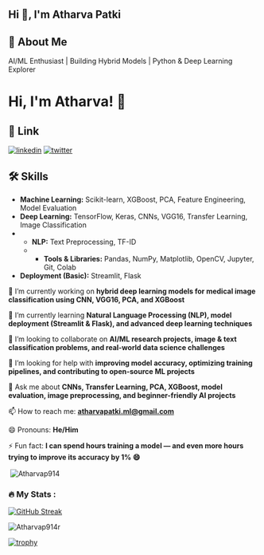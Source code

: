 ## Hi 👋, I'm Atharva Patki
## 🚀 About Me
AI/ML Enthusiast | Building Hybrid Models | Python & Deep Learning Explorer


# Hi, I'm Atharva! 👋


## 🔗 Link
[![linkedin](https://img.shields.io/badge/linkedin-0A66C2?style=for-the-badge&logo=linkedin&logoColor=white)](https://www.linkedin.com/in/atharva-patki-3451581bb)
[![twitter](https://img.shields.io/badge/twitter-1DA1F2?style=for-the-badge&logo=twitter&logoColor=white)](https://twitter.com/)


## 🛠 Skills
- **Machine Learning:** Scikit-learn, XGBoost, PCA, Feature Engineering, Model Evaluation
- **Deep Learning:** TensorFlow, Keras, CNNs, VGG16, Transfer Learning, Image Classification
- - **NLP:** Text Preprocessing, TF-ID
  - - **Tools & Libraries:** Pandas, NumPy, Matplotlib, OpenCV, Jupyter, Git, Colab
- **Deployment (Basic):** Streamlit, Flask


🔭 I’m currently working on **hybrid deep learning models for medical image classification using CNN, VGG16, PCA, and XGBoost**

🌱 I’m currently learning **Natural Language Processing (NLP), model deployment (Streamlit & Flask), and advanced deep learning techniques**

👯 I’m looking to collaborate on **AI/ML research projects, image & text classification problems, and real-world data science challenges**

🤔 I’m looking for help with **improving model accuracy, optimizing training pipelines, and contributing to open-source ML projects**

💬 Ask me about **CNNs, Transfer Learning, PCA, XGBoost, model evaluation, image preprocessing, and beginner-friendly AI projects**

📫 How to reach me: **atharvapatki.ml@gmail.com**

😄 Pronouns: **He/Him**

⚡ Fun fact: **I can spend hours training a model — and even more hours trying to improve its accuracy by 1% 😄**


<p>&nbsp;<img align="center" src="https://github-readme-stats.vercel.app/api?username=Atharvap914&show_icons=true&locale=en" alt="Atharvap914" /></p>

### :fire: My Stats :

[![GitHub Streak](http://github-readme-streak-stats.herokuapp.com?user=Atharvap914&theme=dark&background=000000)](https://git.io/streak-stats)

<p align="left"> <img src="https://komarev.com/ghpvc/?username=Atharvap914&label=Profile%20views&color=0e75b6&style=flat" alt="Atharvap914r" /> </p>

[![trophy](https://github-profile-trophy.vercel.app/?username=Atharvap914&theme=onedark)](https://github.com/ryo-ma/github-profile-trophy)



